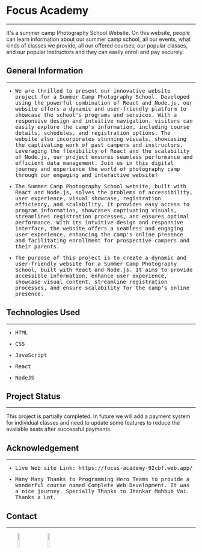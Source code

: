 <h1>Focus Academy</h1>
<hr><p>It's a summer camp Photography School Website. On this website, people can learn information about our summer camp school, all our events, what kinds of classes we provide, all our offered courses, our popular classes, and our popular Instructors and they can easily enroll and pay securely.</p><h2>General Information</h2>
<hr><ul>
<li style="font-family: &quot;Courier Prime&quot;, monospace, Bangla266, sans-serif;">We are thrilled to present our innovative website project for a Summer Camp Photography School. Developed using the powerful combination of React and Node.js, our website offers a dynamic and user-friendly platform to showcase the school's programs and services. With a responsive design and intuitive navigation, visitors can easily explore the camp's information, including course details, schedules, and registration options. The website also incorporates stunning visuals, showcasing the captivating work of past campers and instructors. Leveraging the flexibility of React and the scalability of Node.js, our project ensures seamless performance and efficient data management. Join us in this digital journey and experience the world of photography camp through our engaging and interactive website!</li>
</ul><ul>
<li style="font-family: &quot;Courier Prime&quot;, monospace, Bangla266, sans-serif;">The Summer Camp Photography School website, built with React and Node.js, solves the problems of accessibility, user experience, visual showcase, registration efficiency, and scalability. It provides easy access to program information, showcases captivating visuals, streamlines registration processes, and ensures optimal performance. With its intuitive design and responsive interface, the website offers a seamless and engaging user experience, enhancing the camp's online presence and facilitating enrollment for prospective campers and their parents.</li>
</ul><ul>
<li style="font-family: &quot;Courier Prime&quot;, monospace, Bangla266, sans-serif;">The purpose of this project is to create a dynamic and user-friendly website for a Summer Camp Photography School, built with React and Node.js. It aims to provide accessible information, enhance user experience, showcase visual content, streamline registration processes, and ensure scalability for the camp's online presence.</li>
</ul><h2>Technologies Used</h2>
<hr><ul>
<li style="font-family: &quot;Courier Prime&quot;, monospace, Bangla266, sans-serif;">HTML</li>
</ul><ul>
<li style="font-family: &quot;Courier Prime&quot;, monospace, Bangla266, sans-serif;">CSS</li>
</ul><ul>
<li style="font-family: &quot;Courier Prime&quot;, monospace, Bangla266, sans-serif;">JavaScript</li>
</ul><ul>
<li style="font-family: &quot;Courier Prime&quot;, monospace, Bangla266, sans-serif;">React</li>
</ul><ul>
<li style="font-family: &quot;Courier Prime&quot;, monospace, Bangla266, sans-serif;">NodeJS</li>
</ul><h2>Project Status</h2>
<hr><p>This project is partially completed. In future we will add a payment system for individual classes and need to update some features to reduce the available seats after successful payments.</p><h2>Acknowledgement</h2>
<hr><ul>
<li style="font-family: &quot;Courier Prime&quot;, monospace, Bangla266, sans-serif;">Live Web site Link: https://focus-academy-92cbf.web.app/</li>
</ul><ul>
<li style="font-family: &quot;Courier Prime&quot;, monospace, Bangla266, sans-serif;">Many Many Thanks to Programming Hero Teams to provide a wonderful course named Complete Web Development. It was a nice journey. Specially Thanks to Jhankar Mahbub Vai. Thanks a Lot.</li>
</ul><h2>Contact</h2>
<hr><p><span style="margin-right: 30px; font-family: &quot;Courier Prime&quot;, monospace, Bangla266, sans-serif;"></span><a href="https://www.linkedin.com/in/zahangir20bds/" style="font-family: &quot;Courier Prime&quot;, monospace, Bangla266, sans-serif;"><img target="_blank" src="https://cdn.jsdelivr.net/gh/devicons/devicon/icons/linkedin/linkedin-original.svg" style="width: 10%; font-family: &quot;Courier Prime&quot;, monospace, Bangla266, sans-serif;"></a><span style="margin-right: 30px;"></span><a href="https://github.com/zahangir20bd"><img target="_blank" src="https://cdn.jsdelivr.net/gh/devicons/devicon/icons/github/github-original.svg" style="width: 10%; font-family: &quot;Courier Prime&quot;, monospace, Bangla266, sans-serif;"></a></p>